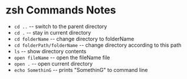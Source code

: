 # zsh Commands Notes

- `cd ..` -- switch to the parent directory
- `cd .` -- stay in current directory
- `cd folderName` -- change directory to folderName
- `cd folderPath/folderName` -- change directory according to this path
- `ls` -- show directory contents
- `open fileName` -- open the fileName file
- `open .` -- open current directory
- `echo SomethinG` -- prints "SomethinG" to command line
